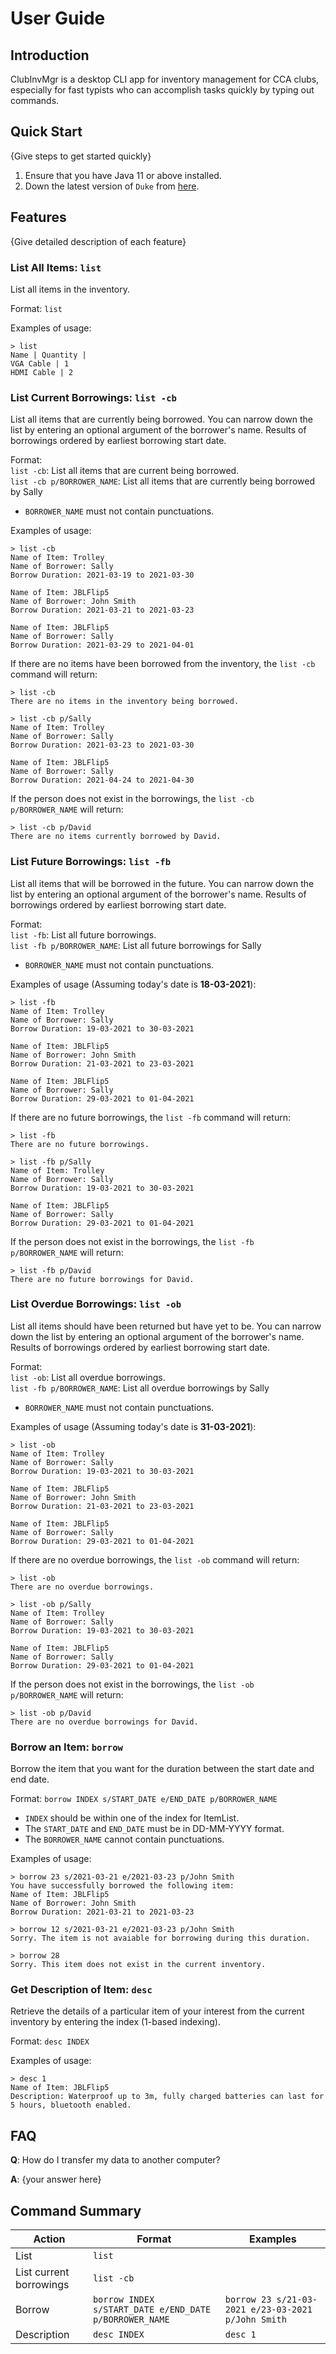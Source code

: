 # User Guide

## Introduction

ClubInvMgr is a desktop CLI app for inventory management for CCA clubs, especially for fast typists who can accomplish tasks quickly by typing out commands.

## Quick Start

{Give steps to get started quickly}

1. Ensure that you have Java 11 or above installed.
1. Down the latest version of `Duke` from [here](http://link.to/duke).

## Features 

{Give detailed description of each feature}

### List All Items: `list`
List all items in the inventory.

Format: `list`

Examples of usage:
```
> list
Name | Quantity	|
VGA Cable | 1 
HDMI Cable | 2
```


### List Current Borrowings: `list -cb`
List all items that are currently being borrowed. You can narrow down the list by entering an optional argument of the borrower's name. Results of borrowings ordered by earliest borrowing start date.

Format:   
`list -cb`: List all items that are current being borrowed.  
`list -cb p/BORROWER_NAME`: List all items that are currently being borrowed by Sally
* `BORROWER_NAME` must not contain punctuations.

Examples of usage:
```
> list -cb
Name of Item: Trolley
Name of Borrower: Sally
Borrow Duration: 2021-03-19 to 2021-03-30

Name of Item: JBLFlip5
Name of Borrower: John Smith
Borrow Duration: 2021-03-21 to 2021-03-23

Name of Item: JBLFlip5
Name of Borrower: Sally
Borrow Duration: 2021-03-29 to 2021-04-01
```
If there are no items have been borrowed from the inventory, the `list -cb` command will return:
```
> list -cb
There are no items in the inventory being borrowed.
```

```
> list -cb p/Sally
Name of Item: Trolley
Name of Borrower: Sally
Borrow Duration: 2021-03-23 to 2021-03-30

Name of Item: JBLFlip5
Name of Borrower: Sally
Borrow Duration: 2021-04-24 to 2021-04-30
```
If the person does not exist in the borrowings, the `list -cb p/BORROWER_NAME` will return:
```
> list -cb p/David
There are no items currently borrowed by David.
```


### List Future Borrowings: `list -fb`
List all items that will be borrowed in the future. You can narrow down the list by entering an optional argument of the borrower's name. Results of borrowings ordered by earliest borrowing start date.

Format:   
`list -fb`: List all future borrowings.  
`list -fb p/BORROWER_NAME`: List all future borrowings for Sally
* `BORROWER_NAME` must not contain punctuations.

Examples of usage (Assuming today's date is **18-03-2021**):
```
> list -fb
Name of Item: Trolley
Name of Borrower: Sally
Borrow Duration: 19-03-2021 to 30-03-2021

Name of Item: JBLFlip5
Name of Borrower: John Smith
Borrow Duration: 21-03-2021 to 23-03-2021

Name of Item: JBLFlip5
Name of Borrower: Sally
Borrow Duration: 29-03-2021 to 01-04-2021
```
If there are no future borrowings, the `list -fb` command will return:
```
> list -fb
There are no future borrowings.
```

```
> list -fb p/Sally
Name of Item: Trolley
Name of Borrower: Sally
Borrow Duration: 19-03-2021 to 30-03-2021

Name of Item: JBLFlip5
Name of Borrower: Sally
Borrow Duration: 29-03-2021 to 01-04-2021
```
If the person does not exist in the borrowings, the `list -fb p/BORROWER_NAME` will return:
```
> list -fb p/David
There are no future borrowings for David.
```


### List Overdue Borrowings: `list -ob`
List all items should have been returned but have yet to be. You can narrow down the list by entering an optional argument of the borrower's name. Results of borrowings ordered by earliest borrowing start date.

Format:   
`list -ob`: List all overdue borrowings.  
`list -fb p/BORROWER_NAME`: List all overdue borrowings by Sally
* `BORROWER_NAME` must not contain punctuations.

Examples of usage (Assuming today's date is **31-03-2021**):
```
> list -ob
Name of Item: Trolley
Name of Borrower: Sally
Borrow Duration: 19-03-2021 to 30-03-2021

Name of Item: JBLFlip5
Name of Borrower: John Smith
Borrow Duration: 21-03-2021 to 23-03-2021

Name of Item: JBLFlip5
Name of Borrower: Sally
Borrow Duration: 29-03-2021 to 01-04-2021
```
If there are no overdue borrowings, the `list -ob` command will return:
```
> list -ob
There are no overdue borrowings.
```

```
> list -ob p/Sally
Name of Item: Trolley
Name of Borrower: Sally
Borrow Duration: 19-03-2021 to 30-03-2021

Name of Item: JBLFlip5
Name of Borrower: Sally
Borrow Duration: 29-03-2021 to 01-04-2021
```
If the person does not exist in the borrowings, the `list -ob p/BORROWER_NAME` will return:
```
> list -ob p/David
There are no overdue borrowings for David.
```


### Borrow an Item: `borrow`
Borrow the item that you want for the duration between the start date and end date.

Format: `borrow INDEX s/START_DATE e/END_DATE p/BORROWER_NAME`
* `INDEX` should be within one of the index for ItemList.
* The `START_DATE` and `END_DATE` must be in DD-MM-YYYY format.
* The `BORROWER_NAME` cannot contain punctuations.

Examples of usage:
```
> borrow 23 s/2021-03-21 e/2021-03-23 p/John Smith
You have successfully borrowed the following item:
Name of Item: JBLFlip5
Name of Borrower: John Smith
Borrow Duration: 2021-03-21 to 2021-03-23
```

```
> borrow 12 s/2021-03-21 e/2021-03-23 p/John Smith
Sorry. The item is not avaiable for borrowing during this duration.
```

```
> borrow 28
Sorry. This item does not exist in the current inventory.
```

### Get Description of Item: `desc`
Retrieve the details of a particular item of your interest from the current inventory by entering the index (1-based indexing).

Format: `desc INDEX`

Examples of usage:
```
> desc 1
Name of Item: JBLFlip5
Description: Waterproof up to 3m, fully charged batteries can last for 5 hours, bluetooth enabled.
```

## FAQ

**Q**: How do I transfer my data to another computer? 

**A**: {your answer here}

## Command Summary

| Action                  | Format                                                 | Examples                                           |
|-------------------------|--------------------------------------------------------|----------------------------------------------------|
| List                    | `list`                                                 ||
| List current borrowings | `list -cb`                                             ||
| Borrow                  | `borrow INDEX s/START_DATE e/END_DATE p/BORROWER_NAME` | `borrow 23 s/21-03-2021 e/23-03-2021 p/John Smith` |
| Description             | `desc INDEX`                                           | `desc 1`                                           |
